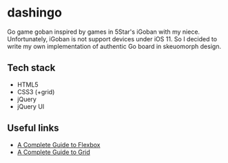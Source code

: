 # dashingo
Go game goban inspired by games in 5Star's iGoban with my niece. Unfortunately, iGoban is not support devices under iOS 11. So I decided to write my own implementation of authentic Go board in skeuomorph design. 

## Tech stack
* HTML5
* CSS3 (+grid)
* jQuery
* jQuery UI

## Useful links
* [A Complete Guide to Flexbox](https://css-tricks.com/snippets/css/a-guide-to-flexbox/)
* [A Complete Guide to Grid](https://css-tricks.com/snippets/css/complete-guide-grid/)
